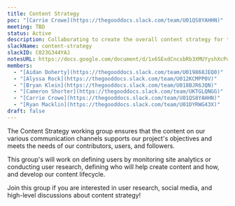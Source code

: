 ```yaml
---
title: Content Strategy
poc: "[Carrie Crowe](https://thegooddocs.slack.com/team/U01QS8YAHHN)"
meeting: TBD
status: Active
description: Collaborating to create the overall content strategy for the Good Docs project.
slackName: content-strategy
slackID: C023G344YAJ
notesURL: https://docs.google.com/document/d/1x6SExdCncsbRb3XMUYyshXcPo5OIFxT81fvComNJjkc/edit?usp=sharing
members:
  - "[Aidan Doherty](https://thegooddocs.slack.com/team/U019868JEQ0)"
  - "[Alyssa Rock](https://thegooddocs.slack.com/team/U012KCMPP0V)"
  - "[Bryan Klein](https://thegooddocs.slack.com/team/U018BJR6JQN)"
  - "[Cameron Shorter](https://thegooddocs.slack.com/team/UKTGLQNGG)"
  - "[Carrie Crowe](https://thegooddocs.slack.com/team/U01QS8YAHHN)"
  - "[Ryan Macklin](https://thegooddocs.slack.com/team/U01DYRWG43X)"
draft: false
---
```


The Content Strategy working group ensures that the content on our various communication channels supports our project's objectives and meets the needs of our contributors, users, and followers.

This group's will work on defining users by monitoring site analytics or conducting user research, defining who will help create content and how, and develop our content lifecycle.

Join this group if you are interested in user research, social media, and high-level discussions about content strategy!
